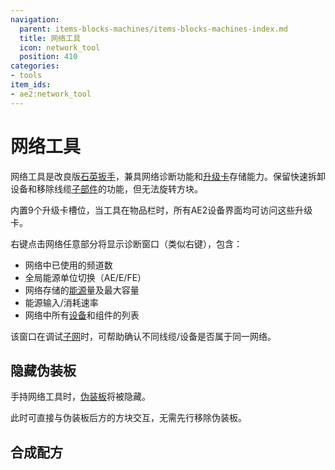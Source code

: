 ```yaml
---
navigation:
  parent: items-blocks-machines/items-blocks-machines-index.md
  title: 网络工具
  icon: network_tool
  position: 410
categories:
- tools
item_ids:
- ae2:network_tool
---
```


# 网络工具

<ItemImage id="network_tool" scale="4" />

网络工具是改良版[石英扳手](wrench.md)，兼具网络诊断功能和[升级卡](upgrade_cards.md)存储能力。保留快速拆卸设备和移除线缆[子部件](../ae2-mechanics/cable-subparts.md)的功能，但无法旋转方块。

内置9个升级卡槽位，当工具在物品栏时，所有AE2设备界面均可访问这些升级卡。

右键点击网络任意部分将显示诊断窗口（类似右键<ItemLink id="controller" />），包含：
* 网络中已使用的频道数
* 全局能源单位切换（AE/E/FE）
* 网络存储的[能源](../ae2-mechanics/energy.md)量及最大容量
* 能源输入/消耗速率
* 网络中所有[设备](../ae2-mechanics/devices.md)和组件的列表

该窗口在调试[子网](../ae2-mechanics/subnetworks.md)时，可帮助确认不同线缆/设备是否属于同一网络。

## 隐藏伪装板

手持网络工具时，<a href="facades.md">伪装板</a>将被隐藏。

此时可直接与伪装板后方的方块交互，无需先行移除伪装板。

## 合成配方

<RecipeFor id="network_tool" />